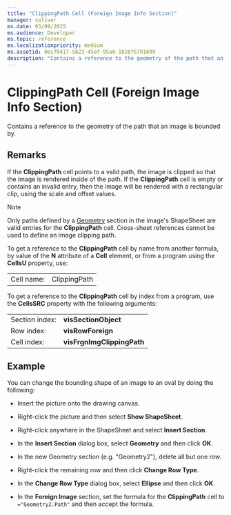 ```yaml
---
title: "ClippingPath Cell (Foreign Image Info Section)" 
manager: soliver
ms.date: 03/09/2015
ms.audience: Developer
ms.topic: reference 
ms.localizationpriority: medium
ms.assetid: 0ec70417-5b23-45af-95a0-1b26f6791699
description: "Contains a reference to the geometry of the path that an image is bounded by."
---
```


# ClippingPath Cell (Foreign Image Info Section)

Contains a reference to the geometry of the path that an image is bounded by.
  
## Remarks

If the **ClippingPath** cell points to a valid path, the image is clipped so that the image is rendered inside of the path. If the **ClippingPath** cell is empty or contains an invalid entry, then the image will be rendered with a rectangular clip, using the scale and offset values.
  
> [!NOTE]
> Only paths defined by a [Geometry](geometry-section.md) section in the image's ShapeSheet are valid entries for the **ClippingPath** cell. Cross-sheet references cannot be used to define an image clipping path.
  
To get a reference to the **ClippingPath** cell by name from another formula, by value of the **N** attribute of a **Cell** element, or from a program using the **CellsU** property, use:
  
|||
|:-----|:-----|
| Cell name:  <br/> | ClippingPath  <br/> |

To get a reference to the **ClippingPath** cell by index from a program, use the **CellsSRC** property with the following arguments:
  
|||
|:-----|:-----|
| Section index:  <br/> |**visSectionObject** <br/> |
| Row index:  <br/> |**visRowForeign** <br/> |
| Cell index:  <br/> |**visFrgnImgClippingPath** <br/> |

## Example

You can change the bounding shape of an image to an oval by doing the following:
  
- Insert the picture onto the drawing canvas.

- Right-click the picture and then select **Show ShapeSheet**.

- Right-click anywhere in the ShapeSheet and select **Insert Section**.

- In the **Insert Section** dialog box, select **Geometry** and then click **OK**.

- In the new Geometry section (e.g. "Geometry2"), delete all but one row.

- Right-click the remaining row and then click **Change Row Type**.

- In the **Change Row Type** dialog box, select **Ellipse** and then click **OK**.

- In the **Foreign Image** section, set the formula for the **ClippingPath** cell to `="Geometry2.Path"` and then accept the formula.
